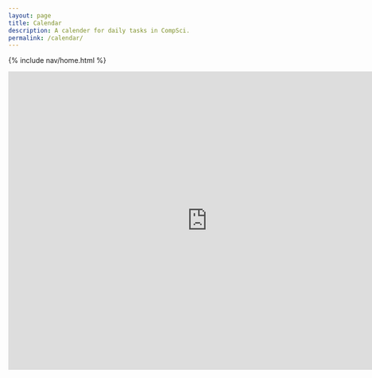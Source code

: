 ```yaml
---
layout: page
title: Calendar
description: A calender for daily tasks in CompSci.
permalink: /calendar/
---
```


{% include nav/home.html %}

<!-- Sample embed code for a Google Calendar -->
<iframe src="https://calendar.google.com/calendar/embed?src=mirabelle.soccer@gmail.com&ctz=America/Los_Angeles"
    style="border: 0"
    width="800"
    height="600"
    frameborder="0"
    scrolling="no"></iframe>
